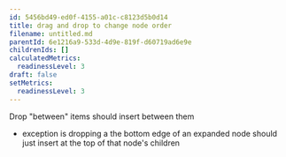 ```yaml
---
id: 5456bd49-ed0f-4155-a01c-c8123d5b0d14
title: drag and drop to change node order
filename: untitled.md
parentId: 6e1216a9-533d-4d9e-819f-d60719ad6e9e
childrenIds: []
calculatedMetrics:
  readinessLevel: 3
draft: false
setMetrics:
  readinessLevel: 3
---
```

Drop "between" items should insert between them

- exception is dropping a the bottom edge of an expanded node should just insert at the top of that node's children
